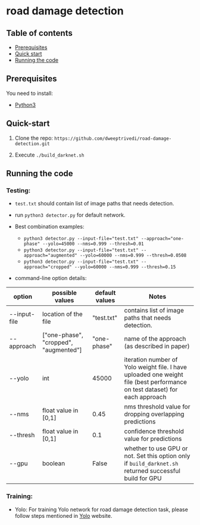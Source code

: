 # road damage detection

## Table of contents

- [Prerequisites](#prerequisites)
- [Quick start](#quick-start)
- [Running the code](#running-the-code)

## Prerequisites

You need to install:
- [Python3](https://www.python.org/downloads/)

## Quick-start
1. Clone the repo: `https://github.com/dweeptrivedi/road-damage-detection.git`

2. Execute `./build_darknet.sh`

## Running the code

### Testing:

- `test.txt` should contain list of image paths that needs detection.

- run `python3 detector.py` for default network.

- Best combination examples:
    - `python3 detector.py --input-file="test.txt" --approach="one-phase" --yolo=45000 --nms=0.999 --thresh=0.01`
    - `python3 detector.py --input-file="test.txt" --approach="augmented" --yolo=60000 --nms=0.999 --thresh=0.0508`
    - `python3 detector.py --input-file="test.txt" --approach="cropped" --yolo=60000 --nms=0.999 --thresh=0.15`
    
- command-line option details:

| option |  possible values | default values | Notes |
| --- | --- | --- | --- |
| --input-file | location of the file | "test.txt" | contains list of image paths that needs detection. |
| --approach | ["one-phase", "cropped", "augmented"] | "one-phase" |name of the approach (as described in paper) |
| --yolo | int | 45000 | iteration number of Yolo weight file. I have uploaded one weight file (best performance on test dataset) for each approach  |
| --nms | float value in [0,1] | 0.45 | nms threshold value for dropping overlapping predictions |
| --thresh | float value in [0,1] | 0.1 | confidence threshold value for predictions |
| --gpu | boolean | False | whether to use GPU or not. Set this option only if `build_darknet.sh` returned successful build for GPU |

### Training:

- Yolo: For training Yolo network for road damage detection task, please follow steps mentioned in [Yolo](https://pjreddie.com/darknet/yolo/) website.
